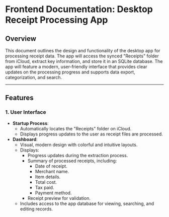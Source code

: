 
# Frontend Documentation: Desktop Receipt Processing App

## Overview
This document outlines the design and functionality of the desktop app for processing receipt data. The app will access the synced "Receipts" folder from iCloud, extract key information, and store it in an SQLite database. The app will feature a modern, user-friendly interface that provides clear updates on the processing progress and supports data export, categorization, and search.

---

## Features

### 1. User Interface
- **Startup Process**:
  - Automatically locates the "Receipts" folder on iCloud.
  - Displays progress updates to the user as receipt files are processed.
- **Dashboard**:
  - Visual, modern design with colorful and intuitive layouts.
  - Displays:
    - Progress updates during the extraction process.
    - Summary of processed receipts, including:
      - Date of receipt.
      - Merchant name.
      - Item details.
      - Total cost.
      - Tax paid.
      - Payment method.
    - Receipt preview for validation.
  - Includes access to the app database for viewing, searching, and editing records.
